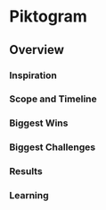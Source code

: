 # Piktogram

## Overview

### Inspiration

### Scope and Timeline

### Biggest Wins

### Biggest Challenges

### Results

### Learning
